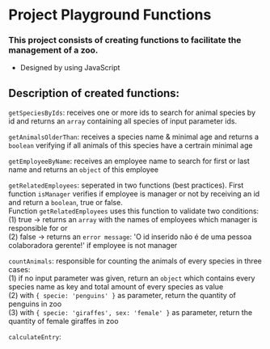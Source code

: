 # Project Playground Functions

### This project consists of creating functions to facilitate the management of a zoo.
* Designed by using JavaScript

## Description of created functions: 
`getSpeciesByIds`: receives one or more ids to search for animal species by id and returns an `array` containing all species of input parameter ids.

`getAnimalsOlderThan`: receives a species name & minimal age and returns a `boolean` verifying if all animals of this species have a certrain minimal age

`getEmployeeByName`: receives an employee name to search for first or last name and returns an `object` of this employee

`getRelatedEmployees`: seperated in two functions (best practices). First function `isManager` verifies if employee is manager or not by receiving an id and return a `boolean`, true or false.\
Function `getRelatedEmployees` uses this function to validate two conditions:\
(1) true -> returns an `array` with the names of employees which manager is responsible for or\
(2) false -> returns an `error message`: 'O id inserido não é de uma pessoa colaboradora gerente!' if employee is not manager

`countAnimals`: responsible for counting the animals of every species in three cases:\
(1) if no input parameter was given, return an `object` which contains every species name as key and total amount of every species as value\
(2) with `{ specie: 'penguins' }` as parameter, return the quantity of penguins in zoo\
(3) with `{ specie: 'giraffes', sex: 'female' }` as parameter, return the quantity of female giraffes in zoo

`calculateEntry`: 


